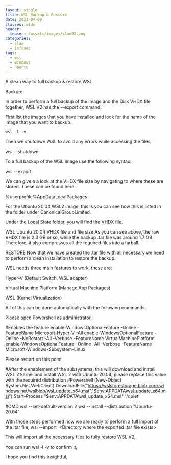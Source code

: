 ```yaml
---
layout: single
title: WSL Backup & Restore
date: 2023-04-09
classes: wide
header:
  teaser: /assets/images/slae32.png
categories:
  - slae
  - infosec
tags:
  - wsl
  - windows
  - ubuntu
---
```

A clean way to full backup & restore WSL.

Backup:

In order to perform a full backup of the image and the Disk VHDX file together, WSL V2 has the --export  command.

First list the images that you have installed and look for the name of the image that you want to backup.

```c
wsl -l -v
```

Then we shutdown WSL to avoid any errors while accessing the files,

wsl  --shutdown

To a full backup of the WSL image use the following syntax:

wsl --export <Image Name> <Export location file name.tar>

 
We can give a a look at the VHDX file size by navigating to where these are stored. These can be found here:

%userprofile%AppDataLocalPackages

For the Ubuntu 20.04 WSL2 image, this is you can see how this is listed in the folder under CanonicalGroupLimited.

 
 
Under the Local State folder, you will find the VHDX file.

 
 
WSL Ubuntu 20.04 VHDX file and file size
As you can see above, the raw VHDX file is 2.3 GB or so, while the backup .tar file was around 1.7 GB. 
Therefore, it also compresses all the required files into a tarball.

RESTORE
Now that we have created the .tar file with all necessary we need to perform a clean installation to restore the backup.

WSL needs three main features to work, these are:

Hyper-V (Default Switch, WSL adapter)

 

Virtual Machine Platform (Manage App Packages)

 

WSL (Kernel Virtualization)
 
All of this can be done automatically with the following commands

Please open Powershell as administrator,

#Enables the feature
enable-WindowsOptionalFeature -Online -FeatureName Microsoft-Hyper-V -All
enable-WindowsOptionalFeature -Online -NoRestart -All -Verbose -FeatureName VirtualMachinePlatform
enable-WindowsOptionalFeature -Online -All -Verbose -FeatureName Microsoft-Windows-Subsystem-Linux


Please restart on this point

#After the enablement of the subsystems, this will download and install WSL 2 kernel and install WSL 2 with Ubuntu 20.04, please replace this value with the required distribution
#Powershell
(New-Object System.Net.WebClient).DownloadFile(“https://wslstorestorage.blob.core.windows.net/wslblob/wsl_update_x64.msi”,"$env:APPDATA\wsl_update_x64.msi")
Start-Process "$env:APPDATA\wsl_update_x64.msi" '/quiet'


#CMD
wsl --set-default-version 2
wsl --install --distribution "Ubuntu-20.04"
 
With those steps performed now we are ready to perform a full import of the .tar file;
wsl --import <Image Name> <Directory where you want to store the imported image> <Directory where the exported .tar file exists>
 
This will import all the necessary files to fully restore WSL V2,

You can run wsl  -l -v to confirm it,

I hope you find this insightful,
